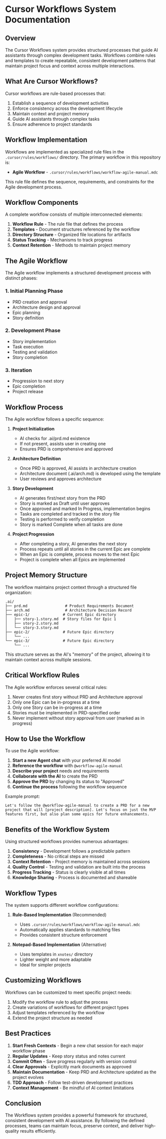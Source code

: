# Cursor Workflows System Documentation

## Overview

The Cursor Workflows system provides structured processes that guide AI assistants through complex development tasks. Workflows combine rules and templates to create repeatable, consistent development patterns that maintain project focus and context across multiple interactions.

## What Are Cursor Workflows?

Cursor workflows are rule-based processes that:

1. Establish a sequence of development activities
2. Enforce consistency across the development lifecycle
3. Maintain context and project memory
4. Guide AI assistants through complex tasks
5. Ensure adherence to project standards

## Workflow Implementation

Workflows are implemented as specialized rule files in the `.cursor/rules/workflows/` directory. The primary workflow in this repository is:

- **Agile Workflow** - `.cursor/rules/workflows/workflow-agile-manual.mdc`

This rule file defines the sequence, requirements, and constraints for the Agile development process.

## Workflow Components

A complete workflow consists of multiple interconnected elements:

1. **Workflow Rule** - The rule file that defines the process
2. **Templates** - Document structures referenced by the workflow
3. **Directory Structure** - Organized file locations for artifacts
4. **Status Tracking** - Mechanisms to track progress
5. **Context Retention** - Methods to maintain project memory

## The Agile Workflow

The Agile workflow implements a structured development process with distinct phases:

### 1. Initial Planning Phase

- PRD creation and approval
- Architecture design and approval
- Epic planning
- Story definition

### 2. Development Phase

- Story implementation
- Task execution
- Testing and validation
- Story completion

### 3. Iteration

- Progression to next story
- Epic completion
- Project release

## Workflow Process

The Agile workflow follows a specific sequence:

1. **Project Initialization**
   - AI checks for .ai/prd.md existence
   - If not present, assists user in creating one
   - Ensures PRD is comprehensive and approved

2. **Architecture Definition**
   - Once PRD is approved, AI assists in architecture creation
   - Architecture document (.ai/arch.md) is developed using the template
   - User reviews and approves architecture

3. **Story Development**
   - AI generates first/next story from the PRD
   - Story is marked as Draft until user approves
   - Once approved and marked In Progress, implementation begins
   - Tasks are completed and tracked in the story file
   - Testing is performed to verify completion
   - Story is marked Complete when all tasks are done

4. **Project Progression**
   - After completing a story, AI generates the next story
   - Process repeats until all stories in the current Epic are complete
   - When an Epic is complete, process moves to the next Epic
   - Project is complete when all Epics are implemented

## Project Memory Structure

The workflow maintains project context through a structured file organization:

```
.ai/
├── prd.md                 # Product Requirements Document
├── arch.md                # Architecture Decision Record
├── epic-1/               # Current Epic directory
│   ├── story-1.story.md  # Story files for Epic 1
│   ├── story-2.story.md
│   └── story-3.story.md
├── epic-2/               # Future Epic directory
│   └── ...
└── epic-3/               # Future Epic directory
    └── ...
```

This structure serves as the AI's "memory" of the project, allowing it to maintain context across multiple sessions.

## Critical Workflow Rules

The Agile workflow enforces several critical rules:

1. Never creates first story without PRD and Architecture approval
2. Only one Epic can be in-progress at a time
3. Only one Story can be in-progress at a time
4. Stories must be implemented in PRD-specified order
5. Never implement without story approval from user (marked as in progress)

## How to Use the Workflow

To use the Agile workflow:

1. **Start a new Agent chat** with your preferred AI model
2. **Reference the workflow** with `@workflow-agile-manual`
3. **Describe your project** needs and requirements
4. **Collaborate with the AI** to create the PRD
5. **Approve the PRD** by changing its status to "Approved"
6. **Continue the process** following the workflow sequence

Example prompt:
```
Let's follow the @workflow-agile-manual to create a PRD for a new project that will [project description]. Let's focus on just the MVP features first, but also plan some epics for future enhancements.
```

## Benefits of the Workflow System

Using structured workflows provides numerous advantages:

1. **Consistency** - Development follows a predictable pattern
2. **Completeness** - No critical steps are missed
3. **Context Retention** - Project memory is maintained across sessions
4. **Quality Control** - Testing and validation are built into the process
5. **Progress Tracking** - Status is clearly visible at all times
6. **Knowledge Sharing** - Process is documented and shareable

## Workflow Types

The system supports different workflow configurations:

1. **Rule-Based Implementation** (Recommended)
   - Uses `.cursor/rules/workflows/workflow-agile-manual.mdc`
   - Automatically applies standards to matching files
   - Provides consistent structure enforcement

2. **Notepad-Based Implementation** (Alternative)
   - Uses templates in `xnotes/` directory
   - Lighter weight and more adaptable
   - Ideal for simpler projects

## Customizing Workflows

Workflows can be customized to meet specific project needs:

1. Modify the workflow rule to adjust the process
2. Create variations of workflows for different project types
3. Adjust templates referenced by the workflow
4. Extend the project structure as needed

## Best Practices

1. **Start Fresh Contexts** - Begin a new chat session for each major workflow phase
2. **Regular Updates** - Keep story status and notes current
3. **Commit Often** - Save progress regularly with version control
4. **Clear Approvals** - Explicitly mark documents as approved
5. **Maintain Documentation** - Keep PRD and Architecture updated as the project evolves
6. **TDD Approach** - Follow test-driven development practices
7. **Context Management** - Be mindful of AI context limitations

## Conclusion

The Workflows system provides a powerful framework for structured, consistent development with AI assistance. By following the defined processes, teams can maintain focus, preserve context, and deliver high-quality results efficiently.
